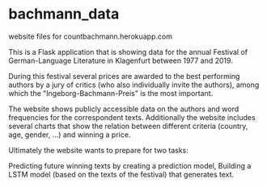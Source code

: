 # bachmann_data
website files for countbachmann.herokuapp.com

This is a Flask application that is showing data for the annual Festival of German-Language Literature in Klagenfurt between 1977 and 2019.

During this festival several prices are awarded to the best performing authors by a jury of critics (who also individually invite the authors), among which the "Ingeborg-Bachmann-Preis" is the most important.

The website shows publicly accessible data on the authors and word frequencies for the correspondent texts. Additionally the website includes several charts that show the relation between different criteria (country, age, gender, ...) and winning a price.

Ultimately the website wants to prepare for two tasks:

Predicting future winning texts by creating a prediction model,
Building a LSTM model (based on the texts of the festival) that generates text.
